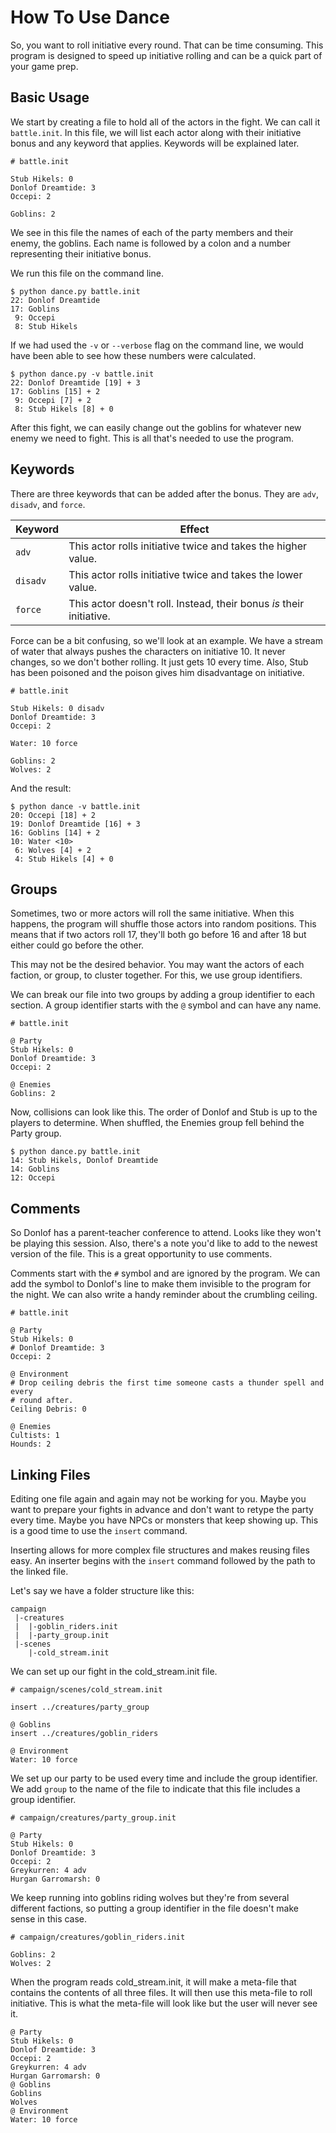# How To Use Dance

So, you want to roll initiative every round. That can be time consuming. This program is designed to speed up initiative rolling and can be a quick part of your game prep.

## Basic Usage

We start by creating a file to hold all of the actors in the fight. We can call it `battle.init`. In this file, we will list each actor along with their initiative bonus and any keyword that applies. Keywords will be explained later.

```
# battle.init

Stub Hikels: 0
Donlof Dreamtide: 3
Occepi: 2

Goblins: 2
```

We see in this file the names of each of the party members and their enemy, the goblins. Each name is followed by a colon and a number representing their initiative bonus.

We run this file on the command line.

```
$ python dance.py battle.init
22: Donlof Dreamtide
17: Goblins
 9: Occepi
 8: Stub Hikels
```

If we had used the `-v` or `--verbose` flag on the command line, we would have been able to see how these numbers were calculated.

```
$ python dance.py -v battle.init
22: Donlof Dreamtide [19] + 3
17: Goblins [15] + 2
 9: Occepi [7] + 2
 8: Stub Hikels [8] + 0
```

After this fight, we can easily change out the goblins for whatever new enemy we need to fight. This is all that's needed to use the program.

## Keywords

There are three keywords that can be added after the bonus. They are `adv`, `disadv`, and `force`.

Keyword  | Effect
-------- | ------
`adv`    | This actor rolls initiative twice and takes the higher value.
`disadv` | This actor rolls initiative twice and takes the lower value.
`force`  | This actor doesn't roll. Instead, their bonus *is* their initiative.

Force can be a bit confusing, so we'll look at an example. We have a stream of water that always pushes the characters on initiative 10. It never changes, so we don't bother rolling. It just gets 10 every time. Also, Stub has been poisoned and the poison gives him disadvantage on initiative.

```
# battle.init

Stub Hikels: 0 disadv
Donlof Dreamtide: 3
Occepi: 2

Water: 10 force

Goblins: 2
Wolves: 2
```

And the result:

```
$ python dance -v battle.init
20: Occepi [18] + 2
19: Donlof Dreamtide [16] + 3
16: Goblins [14] + 2
10: Water <10>
 6: Wolves [4] + 2
 4: Stub Hikels [4] + 0
```


## Groups

Sometimes, two or more actors will roll the same initiative. When this happens, the program will shuffle those actors into random positions. This means that if two actors roll 17, they'll both go before 16 and after 18 but either could go before the other.

This may not be the desired behavior. You may want the actors of each faction, or group, to cluster together. For this, we use group identifiers.

We can break our file into two groups by adding a group identifier to each section. A group identifier starts with the `@` symbol and can have any name.

```
# battle.init

@ Party
Stub Hikels: 0
Donlof Dreamtide: 3
Occepi: 2

@ Enemies
Goblins: 2
```

Now, collisions can look like this. The order of Donlof and Stub is up to the players to determine. When shuffled, the Enemies group fell behind the Party group.

```
$ python dance.py battle.init
14: Stub Hikels, Donlof Dreamtide
14: Goblins
12: Occepi
```

## Comments

So Donlof has a parent-teacher conference to attend. Looks like they won't be playing this session. Also, there's a note you'd like to add to the newest version of the file. This is a great opportunity to use comments.

Comments start with the `#` symbol and are ignored by the program. We can add the symbol to Donlof's line to make them invisible to the program for the night. We can also write a handy reminder about the crumbling ceiling.

```
# battle.init

@ Party
Stub Hikels: 0
# Donlof Dreamtide: 3
Occepi: 2

@ Environment
# Drop ceiling debris the first time someone casts a thunder spell and every
# round after.
Ceiling Debris: 0

@ Enemies
Cultists: 1
Hounds: 2
```

## Linking Files

Editing one file again and again may not be working for you. Maybe you want to prepare your fights in advance and don't want to retype the party every time. Maybe you have NPCs or monsters that keep showing up. This is a good time to use the `insert` command.

Inserting allows for more complex file structures and makes reusing files easy. An inserter begins with the `insert` command followed by the path to the linked file.

Let's say we have a folder structure like this:

```
campaign
 |-creatures
 |  |-goblin_riders.init
 |  |-party_group.init
 |-scenes
 	|-cold_stream.init
```

We can set up our fight in the cold_stream.init file.

```
# campaign/scenes/cold_stream.init

insert ../creatures/party_group

@ Goblins
insert ../creatures/goblin_riders

@ Environment
Water: 10 force
```

We set up our party to be used every time and include the group identifier. We add `group` to the name of the file to indicate that this file includes a group identifier.

```
# campaign/creatures/party_group.init

@ Party
Stub Hikels: 0
Donlof Dreamtide: 3
Occepi: 2
Greykurren: 4 adv
Hurgan Garromarsh: 0
```

We keep running into goblins riding wolves but they're from several different factions, so putting a group identifier in the file doesn't make sense in this case.

```
# campaign/creatures/goblin_riders.init

Goblins: 2
Wolves: 2
```

When the program reads cold_stream.init, it will make a meta-file that contains the contents of all three files. It will then use this meta-file to roll initiative. This is what the meta-file will look like but the user will never see it.

```
@ Party
Stub Hikels: 0
Donlof Dreamtide: 3
Occepi: 2
Greykurren: 4 adv
Hurgan Garromarsh: 0
@ Goblins
Goblins
Wolves
@ Environment
Water: 10 force
```